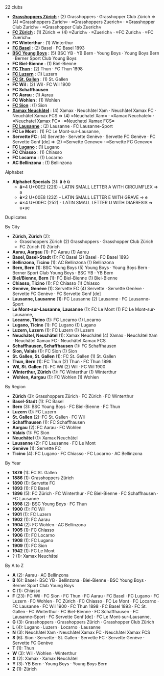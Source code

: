 22 clubs

- [**Grasshoppers Zürich**](https://en.wikipedia.org/wiki/Grasshopper_Club_Zürich) : (2) Grasshoppers · Grasshopper Club Zürich ⇒ (4) ≈Grasshoppers Zurich≈ · ≈Grasshoppers Zuerich≈ · ≈Grasshopper Club Zurich≈ · ≈Grasshopper Club Zuerich≈
- [**FC Zürich**](https://en.wikipedia.org/wiki/FC_Zürich) : (1) Zürich ⇒ (4) ≈Zurich≈ · ≈Zuerich≈ · ≈FC Zurich≈ · ≈FC Zuerich≈
- **FC Winterthur** : (1) Winterthur
- [**FC Basel**](https://en.wikipedia.org/wiki/FC_Basel) : (2) Basel · FC Basel 1893
- [**BSC Young Boys**](https://en.wikipedia.org/wiki/BSC_Young_Boys) : (5) BSC YB · YB Bern · Young Boys · Young Boys Bern · Berner Sport Club Young Boys
- **FC Biel-Bienne** : (1) Biel-Bienne
- [**FC Thun**](https://en.wikipedia.org/wiki/FC_Thun) : (2) Thun · FC Thun 1898
- [**FC Luzern**](https://en.wikipedia.org/wiki/FC_Luzern) : (1) Luzern
- [**FC St. Gallen**](https://en.wikipedia.org/wiki/FC_St._Gallen) : (1) St. Gallen
- **FC Wil** : (2) Wil · FC Wil 1900
- **FC Schaffhausen**
- **FC Aarau** : (1) Aarau
- **FC Wohlen** : (1) Wohlen
- [**FC Sion**](https://en.wikipedia.org/wiki/FC_Sion) : (1) Sion
- [**Xamax Neuchâtel**](https://en.wikipedia.org/wiki/Neuchâtel_Xamax_FCS) : (4) Xamax · Neuchâtel Xam · Neuchâtel Xamax FC · Neuchâtel Xamax FCS ⇒ (4) ≈Neuchatel Xam≈ · ≈Xamax Neuchatel≈ · ≈Neuchatel Xamax FC≈ · ≈Neuchatel Xamax FCS≈
- [**FC Lausanne**](https://en.wikipedia.org/wiki/FC_Lausanne-Sport) : (2) Lausanne · FC Lausanne-Sport
- **FC Le Mont** : (1) FC Le Mont-sur-Lausanne,
- **Servette FC** : (4) Servette · Servette Genève · Servette FC Genève · FC Servette Genf [de] ⇒ (2) ≈Servette Geneve≈ · ≈Servette FC Geneve≈
- [**FC Lugano**](https://en.wikipedia.org/wiki/FC_Lugano) : (1) Lugano
- **FC Chiasso** : (1) Chiasso
- **FC Locarno** : (1) Locarno
- **AC Bellinzona** : (1) Bellinzona




Alphabet

- **Alphabet Specials** (3):  **â**  **è**  **ü** 
  - **â**×4 U+00E2 (226) - LATIN SMALL LETTER A WITH CIRCUMFLEX ⇒ a
  - **è**×2 U+00E8 (232) - LATIN SMALL LETTER E WITH GRAVE ⇒ e
  - **ü**×4 U+00FC (252) - LATIN SMALL LETTER U WITH DIAERESIS ⇒ u•ue




Duplicates





By City

- **Zürich, Zürich** (2): 
  - Grasshoppers Zürich  (2) Grasshoppers · Grasshopper Club Zürich
  - FC Zürich  (1) Zürich
- **Aarau, Aargau** (1): FC Aarau  (1) Aarau
- **Basel, Basel-Stadt** (1): FC Basel  (2) Basel · FC Basel 1893
- **Bellinzona, Ticino** (1): AC Bellinzona  (1) Bellinzona
- **Bern, Bern** (1): BSC Young Boys  (5) Young Boys · Young Boys Bern · Berner Sport Club Young Boys · BSC YB · YB Bern
- **Biel/Bienne, Bern** (1): FC Biel-Bienne  (1) Biel-Bienne
- **Chiasso, Ticino** (1): FC Chiasso  (1) Chiasso
- **Genève, Genève** (1): Servette FC  (4) Servette · Servette Genève · Servette FC Genève · FC Servette Genf [de]
- **Lausanne, Lausanne** (1): FC Lausanne  (2) Lausanne · FC Lausanne-Sport
- **Le Mont-sur-Lausanne, Lausanne** (1): FC Le Mont  (1) FC Le Mont-sur-Lausanne,
- **Locarno, Ticino** (1): FC Locarno  (1) Locarno
- **Lugano, Ticino** (1): FC Lugano  (1) Lugano
- **Luzern, Luzern** (1): FC Luzern  (1) Luzern
- **Neuchâtel, Neuchâtel** (1): Xamax Neuchâtel  (4) Xamax · Neuchâtel Xam · Neuchâtel Xamax FC · Neuchâtel Xamax FCS
- **Schaffhausen, Schaffhausen** (1): FC Schaffhausen 
- **Sion, Valais** (1): FC Sion  (1) Sion
- **St. Gallen, St. Gallen** (1): FC St. Gallen  (1) St. Gallen
- **Thun, Bern** (1): FC Thun  (2) Thun · FC Thun 1898
- **Wil, St. Gallen** (1): FC Wil  (2) Wil · FC Wil 1900
- **Winterthur, Zürich** (1): FC Winterthur  (1) Winterthur
- **Wohlen, Aargau** (1): FC Wohlen  (1) Wohlen




By Region

- **Zürich** (3):   Grasshoppers Zürich · FC Zürich · FC Winterthur
- **Basel-Stadt** (1):   FC Basel
- **Bern** (3):   BSC Young Boys · FC Biel-Bienne · FC Thun
- **Luzern** (1):   FC Luzern
- **St. Gallen** (2):   FC St. Gallen · FC Wil
- **Schaffhausen** (1):   FC Schaffhausen
- **Aargau** (2):   FC Aarau · FC Wohlen
- **Valais** (1):   FC Sion
- **Neuchâtel** (1):   Xamax Neuchâtel
- **Lausanne** (2):   FC Lausanne · FC Le Mont
- **Genève** (1):   Servette FC
- **Ticino** (4):   FC Lugano · FC Chiasso · FC Locarno · AC Bellinzona




By Year

- **1879** (1):   FC St. Gallen
- **1886** (1):   Grasshoppers Zürich
- **1890** (1):   Servette FC
- **1893** (1):   FC Basel
- **1896** (5):   FC Zürich · FC Winterthur · FC Biel-Bienne · FC Schaffhausen · FC Lausanne
- **1898** (2):   BSC Young Boys · FC Thun
- **1900** (1):   FC Wil
- **1901** (1):   FC Luzern
- **1902** (1):   FC Aarau
- **1904** (2):   FC Wohlen · AC Bellinzona
- **1905** (1):   FC Chiasso
- **1906** (1):   FC Locarno
- **1908** (1):   FC Lugano
- **1909** (1):   FC Sion
- **1942** (1):   FC Le Mont
- ? (1):   Xamax Neuchâtel






By A to Z

- **A** (2): Aarau · AC Bellinzona
- **B** (6): Basel · BSC YB · Bellinzona · Biel-Bienne · BSC Young Boys · Berner Sport Club Young Boys
- **C** (1): Chiasso
- **F** (23): FC Wil · FC Sion · FC Thun · FC Aarau · FC Basel · FC Lugano · FC Luzern · FC Wohlen · FC Zürich · FC Chiasso · FC Le Mont · FC Locarno · FC Lausanne · FC Wil 1900 · FC Thun 1898 · FC Basel 1893 · FC St. Gallen · FC Winterthur · FC Biel-Bienne · FC Schaffhausen · FC Lausanne-Sport · FC Servette Genf [de] · FC Le Mont-sur-Lausanne,
- **G** (3): Grasshoppers · Grasshoppers Zürich · Grasshopper Club Zürich
- **L** (4): Lugano · Luzern · Locarno · Lausanne
- **N** (3): Neuchâtel Xam · Neuchâtel Xamax FC · Neuchâtel Xamax FCS
- **S** (6): Sion · Servette · St. Gallen · Servette FC · Servette Genève · Servette FC Genève
- **T** (1): Thun
- **W** (3): Wil · Wohlen · Winterthur
- **X** (2): Xamax · Xamax Neuchâtel
- **Y** (3): YB Bern · Young Boys · Young Boys Bern
- **Z** (1): Zürich




